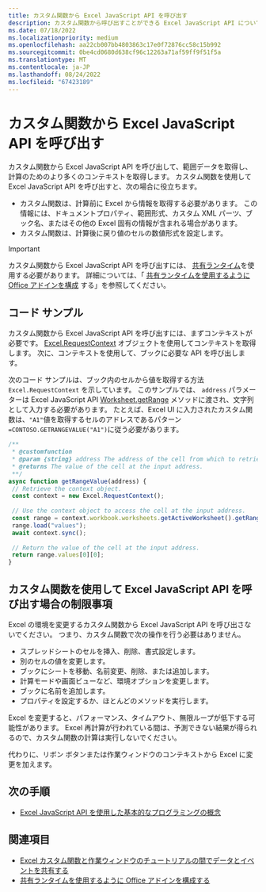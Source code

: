 ```yaml
---
title: カスタム関数から Excel JavaScript API を呼び出す
description: カスタム関数から呼び出すことができる Excel JavaScript API について説明します。
ms.date: 07/18/2022
ms.localizationpriority: medium
ms.openlocfilehash: aa22cb007bb4803863c17e0f72876cc58c15b992
ms.sourcegitcommit: 0be4cd0680d638cf96c12263a71af59ff9f51f5a
ms.translationtype: MT
ms.contentlocale: ja-JP
ms.lasthandoff: 08/24/2022
ms.locfileid: "67423189"
---
```

# <a name="call-excel-javascript-apis-from-a-custom-function"></a>カスタム関数から Excel JavaScript API を呼び出す

カスタム関数から Excel JavaScript API を呼び出して、範囲データを取得し、計算のためのより多くのコンテキストを取得します。 カスタム関数を使用して Excel JavaScript API を呼び出すと、次の場合に役立ちます。

- カスタム関数は、計算前に Excel から情報を取得する必要があります。 この情報には、ドキュメントプロパティ、範囲形式、カスタム XML パーツ、ブック名、またはその他の Excel 固有の情報が含まれる場合があります。
- カスタム関数は、計算後に戻り値のセルの数値形式を設定します。

> [!IMPORTANT]
> カスタム関数から Excel JavaScript API を呼び出すには、 [共有ランタイム](../testing/runtimes.md#shared-runtime)を使用する必要があります。 詳細については、「 [共有ランタイムを使用するように Office アドインを構成](../develop/configure-your-add-in-to-use-a-shared-runtime.md) する」を参照してください。

## <a name="code-sample"></a>コード サンプル

カスタム関数から Excel JavaScript API を呼び出すには、まずコンテキストが必要です。 [Excel.RequestContext](/javascript/api/excel/excel.requestcontext) オブジェクトを使用してコンテキストを取得します。 次に、コンテキストを使用して、ブックに必要な API を呼び出します。

次のコード サンプルは、ブック内のセルから値を取得する方法 `Excel.RequestContext` を示しています。 このサンプルでは、 `address` パラメーターは Excel JavaScript API [Worksheet.getRange](/javascript/api/excel/excel.worksheet#excel-excel-worksheet-getrange-member(1)) メソッドに渡され、文字列として入力する必要があります。 たとえば、Excel UI に入力されたカスタム関数は、`"A1"`値を取得するセルのアドレスであるパターン`=CONTOSO.GETRANGEVALUE("A1")`に従う必要があります。

```JavaScript
/**
 * @customfunction
 * @param {string} address The address of the cell from which to retrieve the value.
 * @returns The value of the cell at the input address.
 **/
async function getRangeValue(address) {
 // Retrieve the context object. 
 const context = new Excel.RequestContext();
 
 // Use the context object to access the cell at the input address. 
 const range = context.workbook.worksheets.getActiveWorksheet().getRange(address);
 range.load("values");
 await context.sync();
 
 // Return the value of the cell at the input address.
 return range.values[0][0];
}
```

## <a name="limitations-of-calling-excel-javascript-apis-through-a-custom-function"></a>カスタム関数を使用して Excel JavaScript API を呼び出す場合の制限事項

Excel の環境を変更するカスタム関数から Excel JavaScript API を呼び出さないでください。 つまり、カスタム関数で次の操作を行う必要はありません。

- スプレッドシートのセルを挿入、削除、書式設定します。
- 別のセルの値を変更します。
- ブックにシートを移動、名前変更、削除、または追加します。
- 計算モードや画面ビューなど、環境オプションを変更します。
- ブックに名前を追加します。
- プロパティを設定するか、ほとんどのメソッドを実行します。

Excel を変更すると、パフォーマンス、タイムアウト、無限ループが低下する可能性があります。 Excel 再計算が行われている間は、予測できない結果が得られるので、カスタム関数の計算は実行しないでください。

代わりに、リボン ボタンまたは作業ウィンドウのコンテキストから Excel に変更を加えます。

## <a name="next-steps"></a>次の手順

- [Excel JavaScript API を使用した基本的なプログラミングの概念](../reference/overview/excel-add-ins-reference-overview.md)

## <a name="see-also"></a>関連項目

- [Excel カスタム関数と作業ウィンドウのチュートリアルの間でデータとイベントを共有する](../tutorials/share-data-and-events-between-custom-functions-and-the-task-pane-tutorial.md)
- [共有ランタイムを使用するように Office アドインを構成する](../develop/configure-your-add-in-to-use-a-shared-runtime.md)
